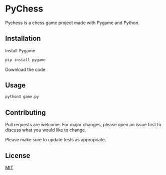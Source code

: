 # PyChess 

Pychess is a chess game project made with Pygame and Python.

## Installation
Install Pygame

```bash
pip install pygame
```
Download the code

## Usage

```bash
python3 game.py
```

## Contributing
Pull requests are welcome. For major changes, please open an issue first to discuss what you would like to change.

Please make sure to update tests as appropriate.

## License
[MIT](https://choosealicense.com/licenses/mit/)